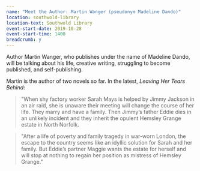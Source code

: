 ```yaml
---
name: "Meet the Author: Martin Wanger (pseudonym Madeline Dando)"
location: southwold-library
location-text: Southwold Library
event-start-date: 2019-10-28
event-start-time: 1400
breadcrumb: y
---
```


Author Martin Wanger, who publishes under the name of Madeline Dando, will be talking about his life, creative writing, struggling to become published, and self-publishing.

Martin is the author of two novels so far. In the latest, <cite>Leaving Her Tears Behind</cite>:

> "When shy factory worker Sarah Mays is helped by Jimmy Jackson in an air raid, she is unaware their meeting will change the course of her life. They marry and have a family. Then Jimmy’s father Eddie dies in an unlikely incident and they inherit the opulent Hemsley Grange estate in North Norfolk.

> "After a life of poverty and family tragedy in war-worn London, the escape to the country seems like an idyllic solution for Sarah and her family. But Eddie’s partner Maggie wants the estate for herself and will stop at nothing to regain her position as mistress of Hemsley Grange."
